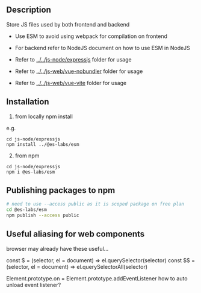## Description

Store JS files used by both frontend and backend

- Use ESM to avoid using webpack for compilation on frontend
- For backend refer to NodeJS document on how to use ESM in NodeJS

- Refer to [../../js-node/expressjs](../../js-node/expressjs) folder for usage
- Refer to [../../js-web/vue-nobundler](../../js-web/vue-nobundler) folder for usage
- Refer to [../../js-web/vue-vite](../../js-web/vue-vite) folder for usage

## Installation

1. from locally
npm install <path-to-this-foder-from-where-you-want-to-install-this>

e.g.

```
cd js-node/expressjs
npm install ../@es-labs/esm
```

2. from npm

```
cd js-node/expressjs
npm i @es-labs/esm
```

## Publishing packages to npm

```bash
# need to use --access public as it is scoped package on free plan
cd @es-labs/esm
npm publish --access public
```

## Useful aliasing for web components


browser may already have these useful...

const $ = (selector, el = document) => el.querySelector(selector)
const $$ = (selector, el = document) => el.querySelectorAll(selector)

Element.prototype.on = Element.prototype.addEventListener
how to auto unload event listener?